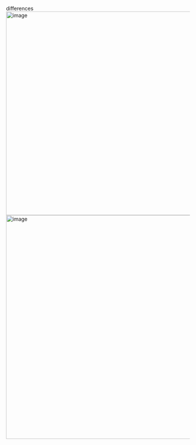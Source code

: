 differences
<img width="1652" height="558" alt="image" src="https://github.com/user-attachments/assets/41ed6b23-3cb0-4abe-a30b-3095984031de" />
<img width="884" height="613" alt="image" src="https://github.com/user-attachments/assets/334cd80b-76dc-4005-bb32-9636664f665e" />
